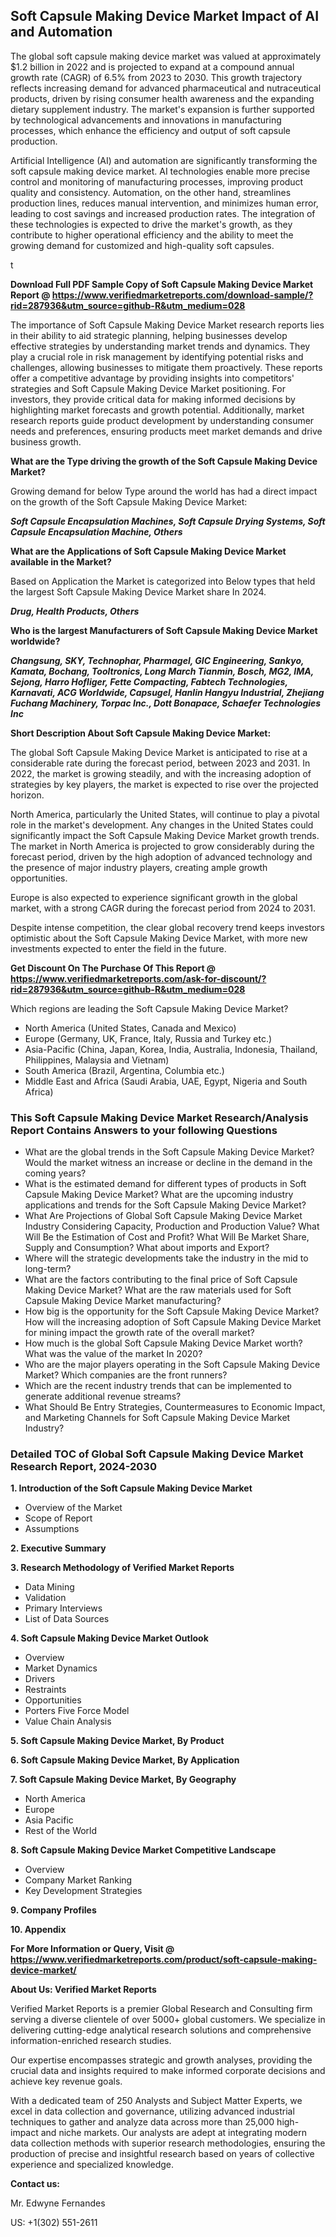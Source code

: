 <h2>Soft Capsule Making Device Market Impact of AI and Automation</h2><p>The global soft capsule making device market was valued at approximately $1.2 billion in 2022 and is projected to expand at a compound annual growth rate (CAGR) of 6.5% from 2023 to 2030. This growth trajectory reflects increasing demand for advanced pharmaceutical and nutraceutical products, driven by rising consumer health awareness and the expanding dietary supplement industry. The market's expansion is further supported by technological advancements and innovations in manufacturing processes, which enhance the efficiency and output of soft capsule production.</p><p>Artificial Intelligence (AI) and automation are significantly transforming the soft capsule making device market. AI technologies enable more precise control and monitoring of manufacturing processes, improving product quality and consistency. Automation, on the other hand, streamlines production lines, reduces manual intervention, and minimizes human error, leading to cost savings and increased production rates. The integration of these technologies is expected to drive the market's growth, as they contribute to higher operational efficiency and the ability to meet the growing demand for customized and high-quality soft capsules.</p>t</p><p id="" class=""><strong>Download Full PDF Sample Copy of Soft Capsule Making Device Market Report @ <a href="https://www.verifiedmarketreports.com/download-sample/?rid=287936&utm_source=github-R&utm_medium=028" target="_blank">https://www.verifiedmarketreports.com/download-sample/?rid=287936&utm_source=github-R&utm_medium=028</a></strong></p><p>The importance of&nbsp;Soft Capsule Making Device Market research reports lies in their ability to aid strategic planning, helping businesses develop effective strategies by understanding market trends and dynamics. They play a crucial role in risk management by identifying potential risks and challenges, allowing businesses to mitigate them proactively. These reports offer a competitive advantage by providing insights into competitors' strategies and Soft Capsule Making Device Market positioning. For investors, they provide critical data for making informed decisions by highlighting market forecasts and growth potential. Additionally, market research reports guide product development by understanding consumer needs and preferences, ensuring products meet market demands and drive business growth.</p><p><strong>What are the&nbsp;Type driving the growth of the Soft Capsule Making Device Market?</strong></p><p id="" class="">Growing demand for below Type around the world has had a direct impact on the growth of the Soft Capsule Making Device Market:</p><em><strong>Soft Capsule Encapsulation Machines, Soft Capsule Drying Systems, Soft Capsule Encapsulation Machine, Others</strong></em></p><strong>What are the&nbsp;Applications&nbsp;of Soft Capsule Making Device Market available in the Market?</strong></p><p id="" class="">Based on Application the Market is categorized into Below types that held the largest Soft Capsule Making Device Market share In 2024.</p><em><strong>Drug, Health Products, Others</strong></em></p><strong>Who is the largest Manufacturers of Soft Capsule Making Device Market worldwide?</strong></p><p><em><strong>Changsung, SKY, Technophar, Pharmagel, GIC Engineering, Sankyo, Kamata, Bochang, Tooltronics, Long March Tianmin, Bosch, MG2, IMA, Sejong, Harro Hofliger, Fette Compacting, Fabtech Technologies, Karnavati, ACG Worldwide, Capsugel, Hanlin Hangyu Industrial, Zhejiang Fuchang Machinery, Torpac Inc., Dott Bonapace, Schaefer Technologies Inc</strong></em></p><p id="" class=""><strong>Short Description About Soft Capsule Making Device Market:</strong></p><p>The global Soft Capsule Making Device Market is anticipated to rise at a considerable rate during the forecast period, between 2023 and 2031. In 2022, the market is growing steadily, and with the increasing adoption of strategies by key players, the market is expected to rise over the projected horizon.</p><p>North America, particularly the United States, will continue to play a pivotal role in the market's development. Any changes in the United States could significantly impact the Soft Capsule Making Device Market growth trends. The market in North America is projected to grow considerably during the forecast period, driven by the high adoption of advanced technology and the presence of major industry players, creating ample growth opportunities.</p><p>Europe is also expected to experience significant growth in the global market, with a strong CAGR during the forecast period from 2024 to 2031.</p><p>Despite intense competition, the clear global recovery trend keeps investors optimistic about the Soft Capsule Making Device Market, with more new investments expected to enter the field in the future.</p><p id="" class=""><strong>Get Discount On The Purchase Of This Report @ <a href="https://www.verifiedmarketreports.com/ask-for-discount/?rid=287936&utm_source=github-R&utm_medium=028" target="_blank">https://www.verifiedmarketreports.com/ask-for-discount/?rid=287936&utm_source=github-R&utm_medium=028</a></strong></p>Which regions are leading the Soft Capsule Making Device Market?</p><ul><li>North America (United States, Canada and Mexico)</li><li>Europe (Germany, UK, France, Italy, Russia and Turkey etc.)</li><li>Asia-Pacific (China, Japan, Korea, India, Australia, Indonesia, Thailand, Philippines, Malaysia and Vietnam)</li><li>South America (Brazil, Argentina, Columbia etc.)</li><li>Middle East and Africa (Saudi Arabia, UAE, Egypt, Nigeria and South Africa)</li></ul><h3 id="" class="">This Soft Capsule Making Device Market Research/Analysis Report Contains Answers to your following Questions</h3><ul><li>What are the global trends in the Soft Capsule Making Device Market? Would the market witness an increase or decline in the demand in the coming years?</li><li>What is the estimated demand for different types of products in Soft Capsule Making Device Market? What are the upcoming industry applications and trends for the Soft Capsule Making Device Market?</li><li>What Are Projections of Global Soft Capsule Making Device Market Industry Considering Capacity, Production and Production Value? What Will Be the Estimation of Cost and Profit? What Will Be Market Share, Supply and Consumption? What about imports and Export?</li><li>Where will the strategic developments take the industry in the mid to long-term?</li><li>What are the factors contributing to the final price of Soft Capsule Making Device Market? What are the raw materials used for Soft Capsule Making Device Market manufacturing?</li><li>How big is the opportunity for the Soft Capsule Making Device Market? How will the increasing adoption of Soft Capsule Making Device Market for mining impact the growth rate of the overall market?</li><li>How much is the global Soft Capsule Making Device Market worth? What was the value of the market In 2020?</li><li>Who are the major players operating in the Soft Capsule Making Device Market? Which companies are the front runners?</li><li>Which are the recent industry trends that can be implemented to generate additional revenue streams?</li><li>What Should Be Entry Strategies, Countermeasures to Economic Impact, and Marketing Channels for Soft Capsule Making Device Market Industry?</li></ul><h3 id="" class="">Detailed TOC of Global Soft Capsule Making Device Market Research Report, 2024-2030</h3><p id="" class=""><strong>1. Introduction of the Soft Capsule Making Device Market</strong></p><ul><li>Overview of the Market</li><li>Scope of Report</li><li>Assumptions</li></ul><p id="" class=""><strong>2. Executive Summary</strong></p><p id="" class=""><strong>3. Research Methodology of Verified Market Reports</strong></p><ul><li>Data Mining</li><li>Validation</li><li>Primary Interviews</li><li>List of Data Sources</li></ul><p id="" class=""><strong>4. Soft Capsule Making Device Market Outlook</strong></p><ul><li>Overview</li><li>Market Dynamics</li><li>Drivers</li><li>Restraints</li><li>Opportunities</li><li>Porters Five Force Model</li><li>Value Chain Analysis</li></ul><p id="" class=""><strong>5. Soft Capsule Making Device Market, By Product</strong></p><p id="" class=""><strong>6. Soft Capsule Making Device Market, By Application</strong></p><p id="" class=""><strong>7. Soft Capsule Making Device Market, By Geography</strong></p><ul><li>North America</li><li>Europe</li><li>Asia Pacific</li><li>Rest of the World</li></ul><p id="" class=""><strong>8. Soft Capsule Making Device Market Competitive Landscape</strong></p><ul><li>Overview</li><li>Company Market Ranking</li><li>Key Development Strategies</li></ul><p id="" class=""><strong>9. Company Profiles</strong></p><p id="" class=""><strong>10. Appendix</strong></p><p id="" class=""><strong>For More Information or Query, Visit @ <a href="https://www.verifiedmarketreports.com/product/soft-capsule-making-device-market/" target="_blank">https://www.verifiedmarketreports.com/product/soft-capsule-making-device-market/</a></strong></p><p id="" class=""><strong>About Us: Verified Market Reports</strong></p><p id="" class="">Verified Market Reports is a premier Global Research and Consulting firm serving a diverse clientele of over 5000+ global customers. We specialize in delivering cutting-edge analytical research solutions and comprehensive information-enriched research studies.</p><p id="" class="">Our expertise encompasses strategic and growth analyses, providing the crucial data and insights required to make informed corporate decisions and achieve key revenue goals.</p><p id="" class="">With a dedicated team of 250 Analysts and Subject Matter Experts, we excel in data collection and governance, utilizing advanced industrial techniques to gather and analyze data across more than 25,000 high-impact and niche markets. Our analysts are adept at integrating modern data collection methods with superior research methodologies, ensuring the production of precise and insightful research based on years of collective experience and specialized knowledge.</p><p id="" class=""><strong>Contact us:</strong></p><p id="" class="">Mr. Edwyne Fernandes</p><p id="" class="">US: +1(302) 551-2611</p>